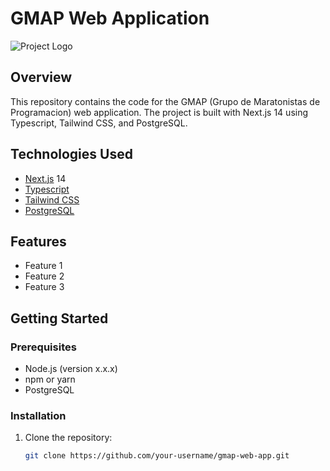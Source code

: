 # GMAP Web Application

![Project Logo](url_to_your_logo.png)

## Overview

This repository contains the code for the GMAP (Grupo de Maratonistas de Programacion) web application. The project is built with Next.js 14 using Typescript, Tailwind CSS, and PostgreSQL.

## Technologies Used

- [Next.js](https://nextjs.org/) 14
- [Typescript](https://www.typescriptlang.org/)
- [Tailwind CSS](https://tailwindcss.com/)
- [PostgreSQL](https://www.postgresql.org/)

## Features

- Feature 1
- Feature 2
- Feature 3

## Getting Started

### Prerequisites

- Node.js (version x.x.x)
- npm or yarn
- PostgreSQL

### Installation

1. Clone the repository:

   ```bash
   git clone https://github.com/your-username/gmap-web-app.git
   ```
